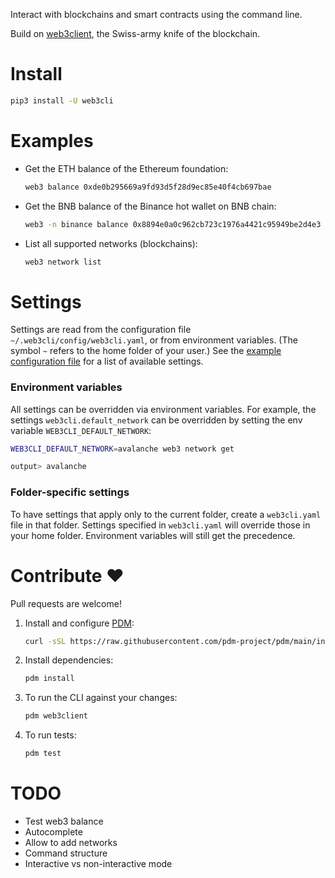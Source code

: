 Interact with blockchains and smart contracts using the command line.

Build on [web3client](https://github.com/coccoinomane/web3client), the Swiss-army knife of the blockchain.

# Install

```bash
pip3 install -U web3cli
```

# Examples

- Get the ETH balance of the Ethereum foundation:
   ```bash
   web3 balance 0xde0b295669a9fd93d5f28d9ec85e40f4cb697bae
   ```

- Get the BNB balance of the Binance hot wallet on BNB chain:
   ```bash
   web3 -n binance balance 0x8894e0a0c962cb723c1976a4421c95949be2d4e3
   ```

- List all supported networks (blockchains):
   ```bash
   web3 network list
   ```

# Settings

Settings are read from the configuration file `~/.web3cli/config/web3cli.yaml`, or from environment variables. (The symbol `~` refers to the home folder of your user.)
See the [example configuration file](./config/web3cli.example.yml) for a list of available settings.

### Environment variables

All settings can be overridden via environment variables.
For example, the settings `web3cli.default_network` can be overridden by setting the env variable `WEB3CLI_DEFAULT_NETWORK`:

```bash
WEB3CLI_DEFAULT_NETWORK=avalanche web3 network get

output> avalanche
```

### Folder-specific settings

To have settings that apply only to the current folder, create a `web3cli.yaml` file in that folder.
Settings specified in `web3cli.yaml` will override those in your home folder.
Environment variables will still get the precedence.


# Contribute ❤️

Pull requests are welcome!

1. Install and configure [PDM](https://github.com/pdm-project/pdm/):
   ```bash
   curl -sSL https://raw.githubusercontent.com/pdm-project/pdm/main/install-pdm.py | python3 -
   ```
2. Install dependencies: 
   ```bash
   pdm install
   ```
3. To run the CLI against your changes: 
   ```bash
   pdm web3client
   ```
4. To run tests:
   ```bash
   pdm test
   ```

# TODO
- Test web3 balance
- Autocomplete
- Allow to add networks
- Command structure
- Interactive vs non-interactive mode